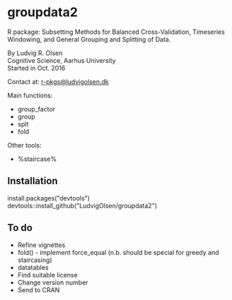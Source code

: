 # groupdata2

R package: Subsetting Methods for Balanced Cross-Validation, 
Timeseries Windowing, and General Grouping and Splitting of Data.  

By Ludvig R. Olsen  
Cognitive Science, Aarhus University  
Started in Oct. 2016 

Contact at:
r-pkgs@ludvigolsen.dk

Main functions:  
* group_factor  
* group 
* splt  
* fold  
  
Other tools:  
* %staircase%  

## Installation  
install.packages("devtools")  
devtools::install_github("LudvigOlsen/groupdata2")  

## To do  
* Refine vignettes 
* fold() - implement force_equal (n.b. should be special for greedy and staircasing)  
* datatables 
* Find suitable license
* Change version number
* Send to CRAN

